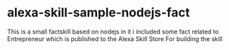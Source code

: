 # alexa-skill-sample-nodejs-fact
This is a small factskill based on nodejs in it i included some fact related to Entrepreneur which is published to the Alexa Skill Store 
For building the skill 
